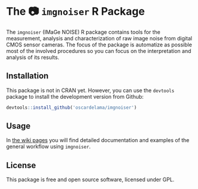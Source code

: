 <!-- README.md is generated from README.Rmd. Please edit that file -->
The :camera: `imgnoiser` R Package
==================================

<!-- Non tested state
[![Build Status](https://travis-ci.org/oscardelama/imgnoiser.png?branch=master)](https://travis-ci.org/oscardelama/imgnoiser)
-->
The `imgnoiser` (IMaGe NOISE) R package contains tools for the measurement, analysis and characterization of raw image noise from digital CMOS sensor cameras. The focus of the package is automatize as possible most of the involved procedures so you can focus on the interpretation and analysis of its results.

Installation
------------

This package is not in CRAN yet. However, you can use the `devtools` package to install the development version from Github:

``` r
devtools::install_github('oscardelama/imgnoiser')
```

Usage
-----

In [the wiki pages](https://github.com/oscardelama/imgnoiser/wiki) you will find detailed documentation and examples of the general workflow using `imgnoiser`.

License
-------

This package is free and open source software, licensed under GPL.
